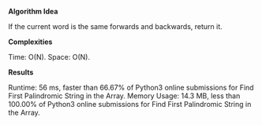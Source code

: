 **Algorithm Idea**

If the current word is the same 
forwards and backwards, return it. 

**Complexities**

Time: O(N).
Space: O(N).

**Results**

Runtime: 56 ms, faster than 66.67% of Python3 online submissions for Find First Palindromic String in the Array.
Memory Usage: 14.3 MB, less than 100.00% of Python3 online submissions for Find First Palindromic String in the Array.
